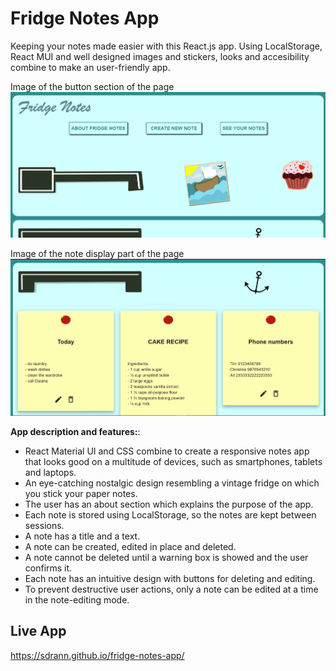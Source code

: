 # Fridge Notes App

Keeping your notes made easier with this React.js app. 
Using LocalStorage, React MUI and well designed images and stickers, looks and accesibility combine to make an user-friendly app.

Image of the button section of the page
![PROJECT IMAGE 1](fridge-notes2.PNG)

Image of the note display part of the page
![PROJECT IMAGE 1](fridge-notes.PNG)

**App description and features:**: 
- React Material UI and CSS combine to create a responsive notes app that looks good on a multitude of devices, such as smartphones, tablets and laptops. 
- An eye-catching nostalgic design resembling a vintage fridge on which you stick your paper notes.
- The user has an about section which explains the purpose of the app.
- Each note is stored using LocalStorage, so the notes are kept between sessions.
- A note has a title and a text.
- A note can be created, edited in place and deleted.
- A note cannot be deleted until a warning box is showed and the user confirms it. 
- Each note has an intuitive design with buttons for deleting and editing.
- To prevent destructive user actions, only a note can be edited at a time in the note-editing mode. 
  
## Live App
https://sdrann.github.io/fridge-notes-app/
